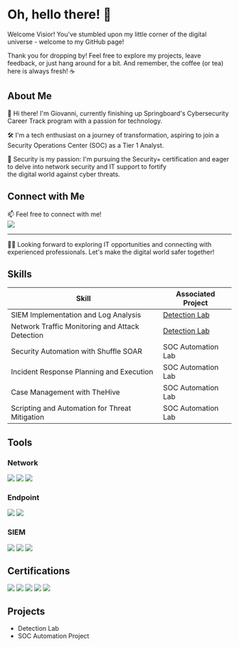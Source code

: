 # Oh, hello there! 🚀

Welcome Visior! You've stumbled upon my little corner of the digital universe - welcome to my GitHub page!

Thank you for dropping by! Feel free to explore my projects, leave feedback, or just hang around for a bit. And remember, the coffee (or tea) here is always fresh! ☕️

## About Me

👋 Hi there! I'm Giovanni, currently finishing up Springboard's Cybersecurity Career Track program with a passion for technology.

🛠️ I'm a tech enthusiast on a journey of transformation, aspiring to join a Security Operations Center (SOC) as a Tier 1 Analyst.

🔐 Security is my passion: I'm pursuing the Security+ certification and eager to delve into network security and IT support to fortify    
    the digital world against cyber threats.

## Connect with Me

📫 Feel free to connect with me!    
<a href="https://www.linkedin.com/in/geobarbosalima/"><img src="https://img.shields.io/badge/-LinkedIn-0072b1?&style=for-the-badge&logo=linkedin&logoColor=white" /></a>

---

👨‍💻 Looking forward to exploring IT opportunities and connecting with experienced professionals. Let's make the digital world safer together!


## Skills
<!--[Provide skills and associated project. Hyperlink the project - Remove this afterwards]-->

| Skill                                         | Associated Project         |
|-----------------------------------------------|----------------------------|
| SIEM Implementation and Log Analysis          | <a href="https://google.com">Detection Lab</a>|
| Network Traffic Monitoring and Attack Detection | <a href="https://google.com">Detection Lab</a>|
| Security Automation with Shuffle SOAR         | SOC Automation Lab|
| Incident Response Planning and Execution      | SOC Automation Lab|
| Case Management with TheHive                  | SOC Automation Lab|
| Scripting and Automation for Threat Mitigation | SOC Automation Lab|

## Tools
<!--[Tools to provide and break them down into categories. Use ChatGPT to help create the link - Remove this afterwards]-->

### Network
<div>
    <img src="https://img.shields.io/badge/-Wireshark-1679A7?&style=for-the-badge&logo=Wireshark&logoColor=white" />
    <img src="https://img.shields.io/badge/-Suricata-EF3B2D?&style=for-the-badge&logo=Suricata&logoColor=white" />
    <img src="https://img.shields.io/badge/-Zeek-777BB4?&style=for-the-badge&logo=Zeek&logoColor=white" />
</div>

### Endpoint
<div>
    <img src="https://img.shields.io/badge/-Microsoft_Defender_for_Endpoint-00A4EF?&style=for-the-badge&logo=Microsoft&logoColor=white" />
    <img src="https://img.shields.io/badge/-Velociraptor-4B275F?&style=for-the-badge&logo=Velociraptor&logoColor=white" />
</div>

### SIEM
<div>
    <img src="https://img.shields.io/badge/-Microsoft_Sentinel-0078D4?&style=for-the-badge&logo=Microsoft&logoColor=white" />
    <img src="https://img.shields.io/badge/-Splunk-000000?&style=for-the-badge&logo=Splunk&logoColor=white" />
    <img src="https://img.shields.io/badge/-Elastic-005571?&style=for-the-badge&logo=Elastic&logoColor=white" />
</div>

## Certifications
<!--[Provide certifications I have obtained. Use ChatGPT to help create the link - Remove this afterwards]-->
<div>
<img src="https://img.shields.io/badge/-Security%2B-FF0000?&style=for-the-badge&logo=CompTIA&logoColor=white" />
<img src="https://img.shields.io/badge/-Network%2B-007ACC?&style=for-the-badge&logo=CompTIA&logoColor=white" />
<img src="https://img.shields.io/badge/-A%2B-4D4D4D?&style=for-the-badge&logo=CompTIA&logoColor=white" />
<img src="https://img.shields.io/badge/-CDSA-006400?&style=for-the-badge&logoColor=white" />
<img src="https://img.shields.io/badge/-CCD-000080?&style=for-the-badge&logoColor=white" />
</div>

## Projects
- Detection Lab
- SOC Automation Project
